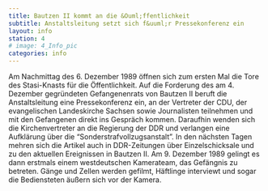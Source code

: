 ```yaml
---
title: Bautzen II kommt an die &Ouml;ffentlichkeit
subtitle: Anstaltsleitung setzt sich f&uuml;r Pressekonferenz ein
layout: info
station: 4
# image: 4_Info_pic
categories: info
--- 
```

Am Nachmittag des 6. Dezember 1989 &ouml;ffnen sich zum ersten Mal die Tore des Stasi-Knasts für die &Ouml;ffentlichkeit. Auf die Forderung des am 4. Dezember gegr&uuml;ndeten Gefangenenrats von Bautzen II beruft die Anstaltsleitung eine Pressekonferenz ein, an der Vertreter der CDU, der evangelischen Landeskirche Sachsen sowie Journalisten teilnehmen und mit den Gefangenen direkt ins Gespr&auml;ch kommen. Daraufhin wenden sich die Kirchenvertreter an die Regierung der DDR und verlangen eine Aufkl&auml;rung &uuml;ber die &ldquo;Sonderstrafvollzugsanstalt&rdquo;. In den n&auml;chsten Tagen mehren sich die Artikel auch in DDR-Zeitungen &uuml;ber Einzelschicksale und zu den aktuellen Ereignissen in Bautzen II. Am 9. Dezember 1989 gelingt es dann erstmals einem westdeutschen Kamerateam, das Gef&auml;ngnis zu betreten. G&auml;nge und Zellen werden gefilmt, H&auml;ftlinge interviewt und sogar die Bediensteten &auml;u&szlig;ern sich vor der Kamera. 

